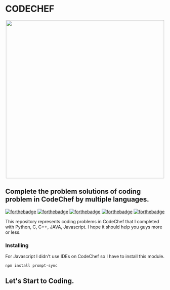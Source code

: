 # CODECHEF

<p align="center">
  <img width="500" src="https://user-images.githubusercontent.com/78087668/115964569-57dc8000-a54f-11eb-9f33-3ef70afbf133.png">
</p>

## Complete the problem solutions of coding problem in CodeChef by multiple languages.

[![forthebadge](https://forthebadge.com/images/badges/made-with-python.svg)](https://forthebadge.com)
[![forthebadge](https://forthebadge.com/images/badges/made-with-c.svg)](https://forthebadge.com)
[![forthebadge](https://forthebadge.com/images/badges/made-with-c-plus-plus.svg)](https://forthebadge.com)
[![forthebadge](https://forthebadge.com/images/badges/made-with-javascript.svg)](https://forthebadge.com)
[![forthebadge](https://forthebadge.com/images/badges/made-with-java.svg)](https://forthebadge.com)

This repository represents coding problems in CodeChef that I completed with Python, C, C++, JAVA, Javascript. I hope it should help you guys more or less.

### Installing
For Javascript I didn't use IDEs on CodeChef so I have to install this module.
```
npm install prompt-sync
```

## Let's Start to Coding.
